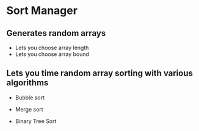 # Sort Manager

## Generates random arrays

- Lets you choose array length
- Lets you choose array bound


## Lets you time random array sorting with various algorithms

- Bubble sort

- Merge sort

- Binary Tree Sort
